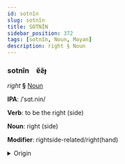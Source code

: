 ```yaml
---
id: sotnîn
slug: sotnîn
title: SOTNÎN
sidebar_position: 372
tags: [sotnîn, Noun, Mayan]
description: right § Noun
---
```


### sotnîn&emsp;<span kind="abugida">ɐ̆ƨ̃ɟ</span>

*right* **§** [Noun](../../tags/Noun)

**IPA**: /ˈsɑt.nin/

**Verb**: to be the right (side)

**Noun**: right (side)

**Modifier**: rightside-related/right(hand)

<details>
    <summary>Origin</summary>
    Q'eqchi' sa' nim /saʔ.nim/<br/>
    <em>Mayan Language Family</em>
</details>